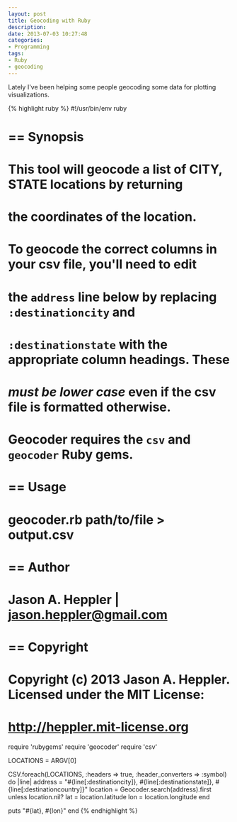 ```yaml
---
layout: post
title: Geocoding with Ruby
description: 
date: 2013-07-03 10:27:48
categories:
- Programming
tags:
- Ruby
- geocoding
---
```

Lately I've been helping some people geocoding some data for plotting visualizations.

{% highlight ruby %}
#!/usr/bin/env ruby

# == Synopsis
#   This tool will geocode a list of CITY, STATE locations by returning
#   the coordinates of the location. 
#
#   To geocode the correct columns in your csv file, you'll need to edit
#   the `address` line below by replacing `:destinationcity` and 
#   `:destinationstate` with the appropriate column headings. These 
#   *must be lower case* even if the csv file is formatted otherwise.
#
#   Geocoder requires the `csv` and `geocoder` Ruby gems.
# 
# == Usage
#   geocoder.rb path/to/file > output.csv
#
# == Author
#   Jason A. Heppler | jason.heppler@gmail.com
#
# == Copyright
#   Copyright (c) 2013 Jason A. Heppler. Licensed under the MIT License:
#   http://heppler.mit-license.org

require 'rubygems'
require 'geocoder'
require 'csv'
 
LOCATIONS = ARGV[0]
 
CSV.foreach(LOCATIONS, :headers => true, :header_converters => :symbol) do |line|
  address = "#{line[:destinationcity]}, #{line[:destinationstate]}, #{line[:destinationcountry]}"
  location = Geocoder.search(address).first
  unless location.nil?
    lat = location.latitude
    lon = location.longitude
  end

  puts "#{lat}, #{lon}"
end
{% endhighlight %}